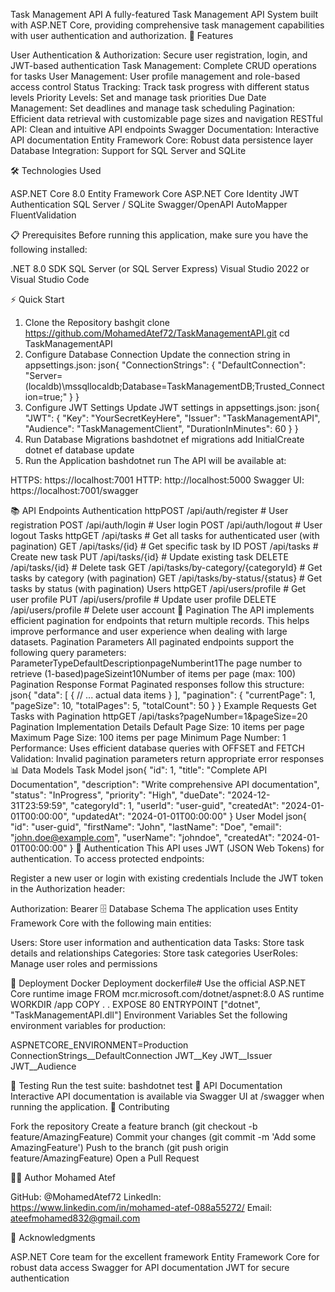 Task Management API
A fully-featured Task Management API System built with ASP.NET Core, providing comprehensive task management capabilities with user authentication and authorization.
🚀 Features

User Authentication & Authorization: Secure user registration, login, and JWT-based authentication
Task Management: Complete CRUD operations for tasks
User Management: User profile management and role-based access control
Status Tracking: Track task progress with different status levels
Priority Levels: Set and manage task priorities
Due Date Management: Set deadlines and manage task scheduling
Pagination: Efficient data retrieval with customizable page sizes and navigation
RESTful API: Clean and intuitive API endpoints
Swagger Documentation: Interactive API documentation
Entity Framework Core: Robust data persistence layer
Database Integration: Support for SQL Server and SQLite

🛠 Technologies Used

ASP.NET Core 8.0
Entity Framework Core
ASP.NET Core Identity
JWT Authentication
SQL Server / SQLite
Swagger/OpenAPI
AutoMapper
FluentValidation

📋 Prerequisites
Before running this application, make sure you have the following installed:

.NET 8.0 SDK
SQL Server (or SQL Server Express)
Visual Studio 2022 or Visual Studio Code

⚡ Quick Start
1. Clone the Repository
bashgit clone https://github.com/MohamedAtef72/TaskManagementAPI.git
cd TaskManagementAPI
2. Configure Database Connection
Update the connection string in appsettings.json:
json{
  "ConnectionStrings": {
    "DefaultConnection": "Server=(localdb)\\mssqllocaldb;Database=TaskManagementDB;Trusted_Connection=true;"
  }
}
3. Configure JWT Settings
Update JWT settings in appsettings.json:
json{
  "JWT": {
    "Key": "YourSecretKeyHere",
    "Issuer": "TaskManagementAPI",
    "Audience": "TaskManagementClient",
    "DurationInMinutes": 60
  }
}
4. Run Database Migrations
bashdotnet ef migrations add InitialCreate
dotnet ef database update
5. Run the Application
bashdotnet run
The API will be available at:

HTTPS: https://localhost:7001
HTTP: http://localhost:5000
Swagger UI: https://localhost:7001/swagger

📚 API Endpoints
Authentication
httpPOST /api/auth/register        # User registration
POST /api/auth/login          # User login
POST /api/auth/logout         # User logout
Tasks
httpGET    /api/tasks                    # Get all tasks for authenticated user (with pagination)
GET    /api/tasks/{id}               # Get specific task by ID
POST   /api/tasks                    # Create new task
PUT    /api/tasks/{id}               # Update existing task
DELETE /api/tasks/{id}               # Delete task
GET    /api/tasks/by-category/{categoryId}  # Get tasks by category (with pagination)
GET    /api/tasks/by-status/{status}        # Get tasks by status (with pagination)
Users
httpGET    /api/users/profile     # Get user profile
PUT    /api/users/profile     # Update user profile
DELETE /api/users/profile     # Delete user account
📄 Pagination
The API implements efficient pagination for endpoints that return multiple records. This helps improve performance and user experience when dealing with large datasets.
Pagination Parameters
All paginated endpoints support the following query parameters:
ParameterTypeDefaultDescriptionpageNumberint1The page number to retrieve (1-based)pageSizeint10Number of items per page (max: 100)
Pagination Response Format
Paginated responses follow this structure:
json{
  "data": [
    {
      // ... actual data items
    }
  ],
  "pagination": {
    "currentPage": 1,
    "pageSize": 10,
    "totalPages": 5,
    "totalCount": 50
  }
}
Example Requests
Get Tasks with Pagination
httpGET /api/tasks?pageNumber=1&pageSize=20
Pagination Implementation Details
Default Page Size: 10 items per page
Maximum Page Size: 100 items per page
Minimum Page Number: 1
Performance: Uses efficient database queries with OFFSET and FETCH
Validation: Invalid pagination parameters return appropriate error responses
📊 Data Models
Task Model
json{
  "id": 1,
  "title": "Complete API Documentation",
  "description": "Write comprehensive API documentation",
  "status": "InProgress",
  "priority": "High",
  "dueDate": "2024-12-31T23:59:59",
  "categoryId": 1,
  "userId": "user-guid",
  "createdAt": "2024-01-01T00:00:00",
  "updatedAt": "2024-01-01T00:00:00"
}
User Model
json{
  "id": "user-guid",
  "firstName": "John",
  "lastName": "Doe",
  "email": "john.doe@example.com",
  "userName": "johndoe",
  "createdAt": "2024-01-01T00:00:00"
}
🔐 Authentication
This API uses JWT (JSON Web Tokens) for authentication. To access protected endpoints:

Register a new user or login with existing credentials
Include the JWT token in the Authorization header:

Authorization: Bearer <your-jwt-token>
🗄 Database Schema
The application uses Entity Framework Core with the following main entities:

Users: Store user information and authentication data
Tasks: Store task details and relationships
Categories: Store task categories
UserRoles: Manage user roles and permissions

🚀 Deployment
Docker Deployment
dockerfile# Use the official ASP.NET Core runtime image
FROM mcr.microsoft.com/dotnet/aspnet:8.0 AS runtime
WORKDIR /app
COPY . .
EXPOSE 80
ENTRYPOINT ["dotnet", "TaskManagementAPI.dll"]
Environment Variables
Set the following environment variables for production:

ASPNETCORE_ENVIRONMENT=Production
ConnectionStrings__DefaultConnection
JWT__Key
JWT__Issuer
JWT__Audience

🧪 Testing
Run the test suite:
bashdotnet test
📄 API Documentation
Interactive API documentation is available via Swagger UI at /swagger when running the application.
🤝 Contributing

Fork the repository
Create a feature branch (git checkout -b feature/AmazingFeature)
Commit your changes (git commit -m 'Add some AmazingFeature')
Push to the branch (git push origin feature/AmazingFeature)
Open a Pull Request

👨‍💻 Author
Mohamed Atef

GitHub: @MohamedAtef72
LinkedIn: https://www.linkedin.com/in/mohamed-atef-088a55272/
Email: ateefmohamed832@gmail.com

🙏 Acknowledgments

ASP.NET Core team for the excellent framework
Entity Framework Core for robust data access
Swagger for API documentation
JWT for secure authentication